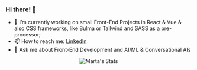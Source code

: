 ### Hi there! 👋

- 🔭 I’m currently working on small Front-End Projects in React & Vue & also CSS frameworks, like Bulma or Tailwind and SASS as a pre-processor;
- 📫 How to reach me: [LinkedIn](https://www.linkedin.com/in/marta-bento/)
- 💬 Ask me about Front-End Development and AI/ML & Conversational AIs

<p align="center">
<img src="https://github-readme-stats.vercel.app/api?username=martabento&theme=panda&show_icons=true" alt="Marta's Stats"/>
</p>

<!--
**MartaBento/MartaBento** is a ✨ _special_ ✨ repository because its `README.md` (this file) appears on your GitHub profile.

Here are some ideas to get you started:

- 🔭 I’m currently working on ...
- 🌱 I’m currently learning ...
- 👯 I’m looking to collaborate on ...
- 🤔 I’m looking for help with ...
- 💬 Ask me about ...
- 📫 How to reach me: ...
- 😄 Pronouns: ...
- ⚡ Fun fact: ...
-->
